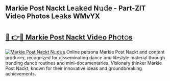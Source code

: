 ## Markie Post Nackt Le𝚊k𝚎d N𝚞𝚍e - Part-ZlT Vid𝚎o Photos Le𝚊ks WMvYX

# <h2><a href="http://fbaawew.evod.top/?m=Markie+Post+Nackt">🔗 👉🔴 Markie Post Nackt Vid𝚎o Ph𝚘t𝚘s</a></h2>

[![Markie Post Nackt N𝚞d𝚎s](https://i.imgur.com/8V9OHl7.gif)](http://fbaawew.evod.top/?m=Markie+Post+Nackt)
Online persona Markie Post Nackt and content producer, recognized for disseminating dance and lifestyle material through trending dance routines and mini-documentaries. Visionary thinker Markie Post Nackt, known for their innovative ideas and groundbreaking achievements. 
